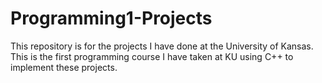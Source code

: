 # Programming1-Projects
This repository is for the projects I have done at the University of Kansas. This is the first programming course I have taken at KU using C++ to implement these projects.
